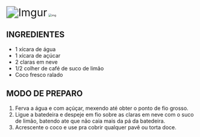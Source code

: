 <img src="https://i.imgur.com/E6us2wT.png" alt="Imgur" style="zoom:200%;" />

<img src="https://truffle-assets.imgix.net/84cnzp0itw1q_1fII51fA1eEWmSAuQEA0y2_marshmallow-caseiro_landscapeThumbnail_pt.jpeg" alt="img" style="zoom:50%;" />

## INGREDIENTES

- 1 xícara de água
- 1 xícara de açúcar
- 2 claras em neve
- 1/2 colher de café de suco de limão
- Coco fresco ralado

## MODO DE PREPARO

1. Ferva a água e com açúçar, mexendo até obter o ponto de fio grosso.
2. Ligue a batedeira e despeje em fio sobre as claras em neve com o suco de limão, batendo ate que não caia mais da pá da batedeira.
3. Acrescente o coco e use pra cobrir qualquer pavê ou torta doce.